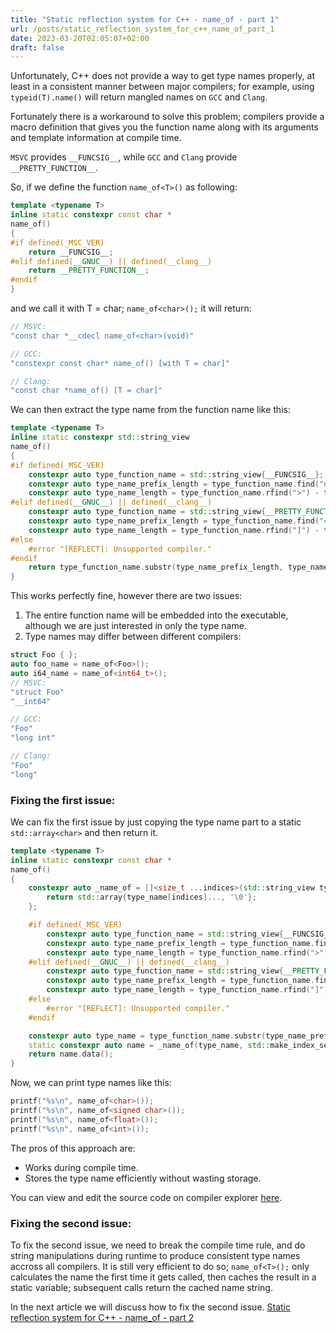 ```yaml
---
title: "Static reflection system for C++ - name_of - part 1"
url: /posts/static_reflection_system_for_c++_name_of_part_1
date: 2023-03-20T02:05:07+02:00
draft: false
---
```


Unfortunately, C++ does not provide a way to get type names properly, at least in a consistent manner between major compilers; for example, using `typeid(T).name()` will return mangled names on `GCC` and `Clang`.

Fortunately there is a workaround to solve this problem; compilers provide a macro definition that gives you the function name along with its arguments and template information at compile time.

`MSVC` provides `__FUNCSIG__`, while `GCC` and `Clang` provide `__PRETTY_FUNCTION__`.

So, if we define the function `name_of<T>()` as following:

```C++
template <typename T>
inline static constexpr const char *
name_of()
{
#if defined(_MSC_VER)
    return __FUNCSIG__;
#elif defined(__GNUC__) || defined(__clang__)
    return __PRETTY_FUNCTION__;
#endif
}
```

and we call it with T = char; `name_of<char>();` it will return:

```C++
// MSVC:
"const char *__cdecl name_of<char>(void)"

// GCC:
"constexpr const char* name_of() [with T = char]"

// Clang:
"const char *name_of() [T = char]"
```

We can then extract the type name from the function name like this:

```C++
template <typename T>
inline static constexpr std::string_view
name_of()
{
#if defined(_MSC_VER)
    constexpr auto type_function_name = std::string_view{__FUNCSIG__};
    constexpr auto type_name_prefix_length = type_function_name.find("name_of<") + 8;
    constexpr auto type_name_length = type_function_name.rfind(">") - type_name_prefix_length;
#elif defined(__GNUC__) || defined(__clang__)
    constexpr auto type_function_name = std::string_view{__PRETTY_FUNCTION__};
    constexpr auto type_name_prefix_length = type_function_name.find("= ") + 2;
    constexpr auto type_name_length = type_function_name.rfind("]") - type_name_prefix_length;
#else
    #error "[REFLECT]: Unsupported compiler."
#endif
    return type_function_name.substr(type_name_prefix_length, type_name_length);
}
```

This works perfectly fine, however there are two issues:
1. The entire function name will be embedded into the executable, although we are just interested in only the type name.
2. Type names may differ between different compilers:
```C++
struct Foo { };
auto foo_name = name_of<Foo>();
auto i64_name = name_of<int64_t>();
// MSVC:
"struct Foo"
"__int64"

// GCC:
"Foo"
"long int"

// Clang:
"Foo"
"long"
```

### Fixing the first issue:
We can fix the first issue by just copying the type name part to a static `std::array<char>` and then return it.

```C++
template <typename T>
inline static constexpr const char *
name_of()
{
    constexpr auto _name_of = []<size_t ...indices>(std::string_view type_name, std::index_sequence<indices...>) {
        return std::array{type_name[indices]..., '\0'};
    };

    #if defined(_MSC_VER)
        constexpr auto type_function_name = std::string_view{__FUNCSIG__};
        constexpr auto type_name_prefix_length = type_function_name.find("name_of<") + 8;
        constexpr auto type_name_length = type_function_name.rfind(">") - type_name_prefix_length;
    #elif defined(__GNUC__) || defined(__clang__)
        constexpr auto type_function_name = std::string_view{__PRETTY_FUNCTION__};
        constexpr auto type_name_prefix_length = type_function_name.find("= ") + 2;
        constexpr auto type_name_length = type_function_name.rfind("]") - type_name_prefix_length;
    #else
        #error "[REFLECT]: Unsupported compiler."
    #endif

    constexpr auto type_name = type_function_name.substr(type_name_prefix_length, type_name_length);
    static constexpr auto name = _name_of(type_name, std::make_index_sequence<type_name.length()>());
    return name.data();
}
```

Now, we can print type names like this:

```C++
printf("%s\n", name_of<char>());
printf("%s\n", name_of<signed char>());
printf("%s\n", name_of<float>());
printf("%s\n", name_of<int>());
```

The pros of this approach are:
- Works during compile time.
- Stores the type name efficiently without wasting storage.

You can view and edit the source code on compiler explorer [here](https://godbolt.org/z/araGejqYe).

### Fixing the second issue:
To fix the second issue, we need to break the compile time rule, and do string manipulations during runtime to produce consistent type names accross all compilers. It is still very efficient to do so; `name_of<T>();` only calculates the name the first time it gets called, then caches the result in a static variable; subsequent calls return the cached name string.

In the next article we will discuss how to fix the second issue.
[Static reflection system for C++ - name_of - part 2](https://M-Fatah.github.io/posts/static_reflection_system_for_C++_name_of_part_2)